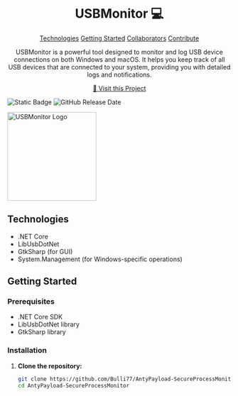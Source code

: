                   
<h1 align="center" style="font-weight: bold;">USBMonitor 💻</h1>

<p align="center">
<a href="#technologies">Technologies</a>
<a href="#getting-started">Getting Started</a>
<a href="#collaborators">Collaborators</a>
<a href="#contribute">Contribute</a> 
</p>

<p align="center">
USBMonitor is a powerful tool designed to monitor and log USB device connections on both Windows and macOS. It helps you keep track of all USB devices that are connected to your system, providing you with detailed logs and notifications.
</p>

<p align="center">
<a href="https://github.com/CodeBerserkers888/USBMonitor">📱 Visit this Project</a>
</p>

![Static Badge](https://img.shields.io/badge/DefensePayload-AntyBadUSB-green)
![GitHub Release Date](https://github.com/CodeBerserkers888/USBMonitor)

<img src="sandbox:/mnt/data/usb_monitor_logo.png" alt="USBMonitor Logo" width="200px" align="center">

## Technologies <a name="technologies"></a>
- .NET Core
- LibUsbDotNet
- GtkSharp (for GUI)
- System.Management (for Windows-specific operations)

## Getting Started <a name="getting-started"></a>
### Prerequisites
- .NET Core SDK
- LibUsbDotNet library
- GtkSharp library

### Installation
1. **Clone the repository:**
   ```sh
   git clone https://github.com/Bulli77/AntyPayload-SecureProcessMonitor.git
   cd AntyPayload-SecureProcessMonitor

 

